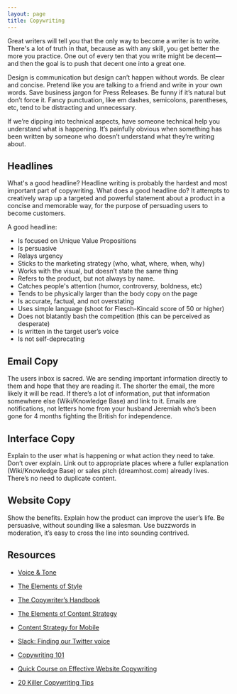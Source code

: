 ```yaml
---
layout: page
title: Copywriting
---
```


Great writers will tell you that the only way to become a writer is to write. There's a lot of truth in that, because as with any skill, you get better the more you practice. One out of every ten that you write might be decent—and then the goal is to push that decent one into a great one.

Design is communication but design can’t happen without words. Be clear and concise. Pretend like you are talking to a friend and write in your own words. Save business jargon for Press Releases. Be funny if it’s natural but don’t force it. Fancy punctuation, like em dashes, semicolons, parentheses, etc, tend to be distracting and unnecessary.

If we’re dipping into technical aspects, have someone technical help you understand what is happening. It’s painfully obvious when something has been written by someone who doesn’t understand what they’re writing about.

## Headlines
What's a good headline? Headline writing is probably the hardest and most important part of copywriting. What does a good headline do? It attempts to creatively wrap up a targeted and powerful statement about a product in a concise and memorable way, for the purpose of persuading users to become customers.

A good headline:

<ul class="list">
	<li>Is focused on Unique Value Propositions</li>
	<li>Is persuasive</li>
	<li>Relays urgency</li>
	<li>Sticks to the marketing strategy (who, what, where, when, why)</li>
	<li>Works with the visual, but doesn’t state the same thing</li>
	<li>Refers to the product, but not always by name.</li>
	<li>Catches people's attention (humor, controversy, boldness, etc)</li>
	<li>Tends to be physically larger than the body copy on the page</li>
	<li>Is accurate, factual, and not overstating</li>
	<li>Uses simple language (shoot for Flesch-Kincaid score of 50 or higher)</li>
	<li>Does not blatantly bash the competition (this can be perceived as desperate)</li>
	<li>Is written in the target user’s voice</li>
	<li>Is not self-deprecating</li>
</ul>

## Email Copy
The users inbox is sacred. We are sending important information directly to them and hope that they are reading it. The shorter the email, the more likely it will be read. If there’s a lot of information, put that information somewhere else (Wiki/Knowledge Base) and link to it. Emails are notifications, not letters home from your husband Jeremiah who’s been gone for 4 months fighting the British for independence.

## Interface Copy
Explain to the user what is happening or what action they need to take. Don’t over explain. Link out to appropriate places where a fuller explanation (Wiki/Knowledge Base) or sales pitch (dreamhost.com) already lives. There’s no need to duplicate content.

## Website Copy
Show the benefits. Explain how the product can improve the user’s life. Be persuasive, without sounding like a salesman. Use buzzwords in moderation, it’s easy to cross the line into sounding contrived.

## Resources

* [Voice & Tone](http://voiceandtone.com/)
* [The Elements of Style](https://www.amazon.com/Elements-Style-William-Strunk-Jr/dp/1557427283)
* [The Copywriter’s Handbook](https://www.amazon.com/Copywriters-Handbook-Step-Step-Writing/dp/0396085466)
* [The Elements of Content Strategy](https://abookapart.com/products/the-elements-of-content-strategy)
* [Content Strategy for Mobile](https://abookapart.com/products/content-strategy-for-mobile)

* [Slack: Finding our Twitter voice](https://slackhq.com/finding-our-twitter-voice-2684669345ab#.hxcuh3jzi)
* [Copywriting 101](http://www.copyblogger.com/copywriting-101/)
* [Quick Course on Effective Website Copywriting](https://www.smashingmagazine.com/2012/05/quick-course-on-effective-website-copywriting/)
* [20 Killer Copywriting Tips](http://writtent.com/blog/20-killer-web-copywriting-tips/)


